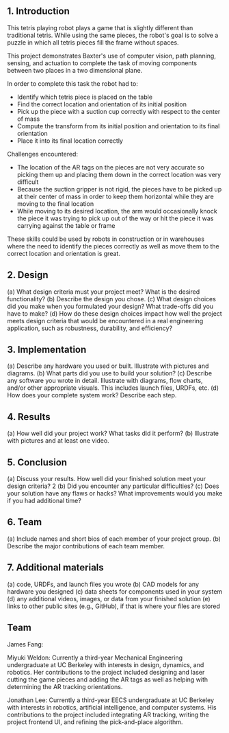 ## 1. Introduction

This tetris playing robot plays a game that is slightly different than traditional tetris. While using the same pieces, the robot's goal is to solve a puzzle in which all tetris pieces fill the frame without spaces.

This project demonstrates Baxter's use of computer vision, path planning, sensing, and actuation to complete the task of moving components between two places in a two dimensional plane. 

In order to complete this task the robot had to:
  - Identify which tetris piece is placed on the table
  - Find the correct location and orientation of its initial position
  - Pick up the piece with a suction cup correctly with respect to the center of mass
  - Compute the transform from its initial position and orientation to its final orientation
  - Place it into its final location correctly
  
Challenges encountered:
  - The location of the AR tags on the pieces are not very accurate so picking them up and placing them down in the correct location was very difficult
  - Because the suction gripper is not rigid, the pieces have to be picked up at their center of mass in order to keep them horizontal while they are moving to the final location
  - While moving to its desired location, the arm would occasionally knock the piece it was trying to pick up out of the way or hit the piece it was carrying against the table or frame

These skills could be used by robots in construction or in warehouses where the need to identify the pieces correctly as well as move them to the correct location and orientation is great. 

## 2. Design
(a) What design criteria must your project meet? What is the desired functionality?
(b) Describe the design you chose.
(c) What design choices did you make when you formulated your design? What trade-offs did you
have to make?
(d) How do these design choices impact how well the project meets design criteria that would be
encountered in a real engineering application, such as robustness, durability, and efficiency?
## 3. Implementation
(a) Describe any hardware you used or built. Illustrate with pictures and diagrams.
(b) What parts did you use to build your solution?
(c) Describe any software you wrote in detail. Illustrate with diagrams, flow charts, and/or other
appropriate visuals. This includes launch files, URDFs, etc.
(d) How does your complete system work? Describe each step.
## 4. Results
(a) How well did your project work? What tasks did it perform?
(b) Illustrate with pictures and at least one video.
## 5. Conclusion
(a) Discuss your results. How well did your finished solution meet your design criteria?
2
(b) Did you encounter any particular difficulties?
(c) Does your solution have any flaws or hacks? What improvements would you make if you had
additional time?
## 6. Team
(a) Include names and short bios of each member of your project group.
(b) Describe the major contributions of each team member.
## 7. Additional materials
(a) code, URDFs, and launch files you wrote
(b) CAD models for any hardware you designed
(c) data sheets for components used in your system
(d) any additional videos, images, or data from your finished solution
(e) links to other public sites (e.g., GitHub), if that is where your files are stored




## Team

James Fang:

Miyuki Weldon: Currently a third-year Mechanical Engineering undergraduate at UC Berkeley with interests in design, dynamics, and robotics.
Her contributions to the project included designing and laser cutting the game pieces and adding the AR tags as well as helping with determining the AR tracking orientations.

Jonathan Lee: Currently a third-year EECS undergraduate at UC Berkeley with interests in robotics, artificial intelligence, and computer systems.
His contributions to the project included integrating AR tracking, writing the project frontend UI, and refining the pick-and-place algorithm.

